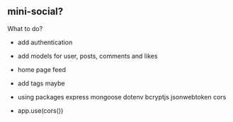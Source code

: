## mini-social?

What to do?

- add authentication
- add models for user, posts, comments and likes 
- home page feed
- add tags maybe


- using packages express mongoose dotenv bcryptjs jsonwebtoken cors
- app.use(cors())
